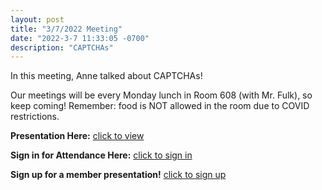 ```yaml
---
layout: post
title: "3/7/2022 Meeting"
date: "2022-3-7 11:33:05 -0700"
description: "CAPTCHAs"
---
```


In this meeting, Anne talked about CAPTCHAs!

Our meetings will be every Monday lunch in Room 608 (with Mr. Fulk), so keep coming! Remember: food is NOT allowed in the room due to COVID restrictions.

**Presentation Here:** [click to view](https://docs.google.com/presentation/d/1TXuWoZpnJl2YMLjy6iR0qsRFFbXgsoW8aJETb0cnGTU/edit?usp=sharing)

**Sign in for Attendance Here:** [click to sign in](http://tinyurl.com/lhscsattendance)

**Sign up for a member presentation!** [click to sign up](http://tinyurl.com/csclubmember2021)


